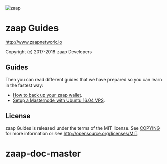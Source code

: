 ![zaap](https://github.com/zaapnetwork/zaap-doc/raw/master/resources/zaap.png "zaap")
# zaap Guides

http://www.zaapnetwork.io

Copyright (c) 2017-2018 zaap Developers


## Guides

Then you can read different guides that we have prepared so you can learn in the fastest way:

* [How to back up your zaap wallet](https://github.com/zaapnetwork/zaap-doc/tree/master/backup-wallet).
* [Setup a Masternode with Ubuntu 16.04 VPS](https://github.com/zaapnetwork/zaap-doc/tree/master/masternode-setup).


## License

zaap Guides is released under the terms of the MIT license. See [COPYING](COPYING) for more information or see http://opensource.org/licenses/MIT.
# zaap-doc-master
